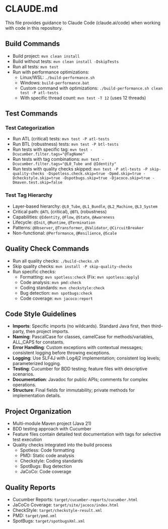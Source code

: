 # CLAUDE.md

This file provides guidance to Claude Code (claude.ai/code) when working with code in this repository.

## Build Commands
- Build project: `mvn clean install`
- Build without tests: `mvn clean install -DskipTests`
- Run all tests: `mvn test`
- Run with performance optimizations:
  - Linux/WSL: `./build-performance.sh`
  - Windows: `build-performance.bat`
  - Custom command with optimizations: `./build-performance.sh clean test -P atl-tests`
  - With specific thread count: `mvn test -T 12` (uses 12 threads)

## Test Commands
### Test Categorization
- Run ATL (critical) tests: `mvn test -P atl-tests`
- Run BTL (robustness) tests: `mvn test -P btl-tests`
- Run tests with specific tag: `mvn test -Dcucumber.filter.tags="@TagName"`
- Run tests with tag combinations: `mvn test -Dcucumber.filter.tags="@L0_Tube and @Identity"`
- Run tests with quality checks skipped: `mvn test -P atl-tests -P skip-quality-checks -Dspotless.check.skip=true -Dpmd.skip=true -Dcheckstyle.skip=true -Dspotbugs.skip=true -Djacoco.skip=true -Dmaven.test.skip=false`

### Test Tag Hierarchy
- Layer-based hierarchy: `@L0_Tube`, `@L1_Bundle`, `@L2_Machine`, `@L3_System`
- Critical path: `@ATL` (critical), `@BTL` (robustness)
- Capabilities: `@Identity`, `@Flow`, `@State`, `@Awareness`
- Lifecycle: `@Init`, `@Runtime`, `@Termination`
- Patterns: `@Observer`, `@Transformer`, `@Validator`, `@CircuitBreaker`
- Non-functional: `@Performance`, `@Resilience`, `@Scale`

## Quality Check Commands
- Run all quality checks: `./build-checks.sh`
- Skip quality checks: `mvn install -P skip-quality-checks`
- Run specific checks:
  - Formatting: `mvn spotless:check` (Fix: `mvn spotless:apply`)
  - Code analysis: `mvn pmd:check`
  - Coding standards: `mvn checkstyle:check`
  - Bug detection: `mvn spotbugs:check`
  - Code coverage: `mvn jacoco:report`

## Code Style Guidelines
- **Imports**: Specific imports (no wildcards). Standard Java first, then third-party, then project imports.
- **Naming**: PascalCase for classes, camelCase for methods/variables, ALL_CAPS for constants.
- **Error Handling**: Custom exceptions with contextual messages; consistent logging before throwing exceptions.
- **Logging**: Use SLF4J with Log4j2 implementation; consistent log levels; parameterized logging.
- **Testing**: Cucumber for BDD testing; feature files with descriptive scenarios.
- **Documentation**: Javadoc for public APIs; comments for complex operations.
- **Structure**: Final fields for immutability; private methods for implementation details.

## Project Organization
- Multi-module Maven project (Java 21)
- BDD testing approach with Cucumber
- Feature files contain detailed test documentation with tags for selective test execution
- Quality checks integrated into the build process
  - Spotless: Code formatting
  - PMD: Static code analysis
  - Checkstyle: Coding standards
  - SpotBugs: Bug detection
  - JaCoCo: Code coverage
  
## Quality Reports
- Cucumber Reports: `target/cucumber-reports/cucumber.html`
- JaCoCo Coverage: `target/site/jacoco/index.html`
- CheckStyle: `target/checkstyle-result.xml`
- PMD: `target/pmd.xml`
- SpotBugs: `target/spotbugsXml.xml`